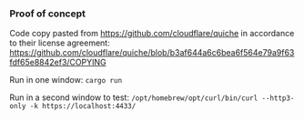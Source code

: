 ### Proof of concept

Code copy pasted from https://github.com/cloudflare/quiche in accordance to their license agreement: https://github.com/cloudflare/quiche/blob/b3af644a6c6bea6f564e79a9f63fdf65e8842ef3/COPYING

Run in one window: `cargo run`

Run in a second window to test: `/opt/homebrew/opt/curl/bin/curl --http3-only -k https://localhost:4433/`
